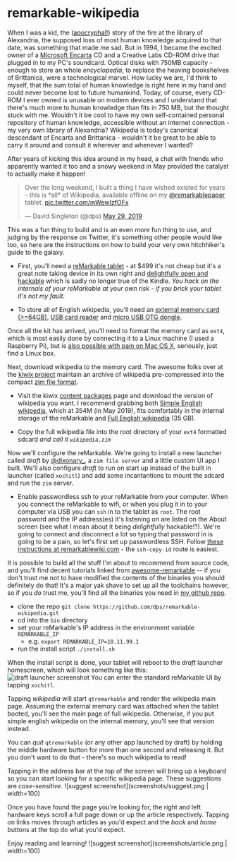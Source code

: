 # remarkable-wikipedia

When I was a kid, the ([apocryphal!](https://en.wikipedia.org/wiki/Library_of_Alexandria)) story of the fire at the library of Alexandria, the supposed loss of most human knowledge acquired to that date, was something that made me sad.  But in 1994, I became the excited owner of a [Microsoft Encarta](https://www.youtube.com/watch?v=QEE8bXCxhsE) CD and a Creative Labs CD-ROM drive that plugged in to my PC's soundcard. Optical disks with 750MB capacity - enough to store an whole *encyclopedia*, to replace the heaving bookshelves of Brittanica, were a technological marvel. How lucky we are, I'd think to myself, that the sum total of human knowledge is right here in my hand and could never become lost to future humankind. Today, of course, every CD-ROM I ever owned is unusable on modern devices and I understand that there's much more to human knowledge than fits in 750 MB, but the thought stuck with me. Wouldn't it be cool to have my own self-contained personal repository of human knowledge, accessible without an internet connection - my very own library of Alexandria? Wikipedia is today's canonical descendant of Encarta and Brittanica - wouldn't it be great to be able to carry it around and consult it wherever and whenever I wanted?

After years of kicking this idea around in my head, a chat with friends who apparently wanted it too and a snowy weekend in May provided the catalyst to actually make it happen!

<blockquote class="twitter-tweet" data-lang="en"><p lang="en" dir="ltr">Over the long weekend, I built a thing I have wished existed for years - this is *all* of Wikipedia, available offline on my <a href="https://twitter.com/remarkablepaper?ref_src=twsrc%5Etfw">@remarkablepaper</a> tablet. <a href="https://t.co/mWewIzfOFx">pic.twitter.com/mWewIzfOFx</a></p>&mdash; David Singleton (@dps) <a href="https://twitter.com/dps/status/1133608364913582080?ref_src=twsrc%5Etfw">May 29, 2019</a></blockquote>

This was a fun thing to build and is an even more fun thing to use, and judging by the response on Twitter, it's something other people would like too, so here are the instructions on how to build your very own hitchhiker's guide to the galaxy.

* First, you'll need a [reMarkable tablet](https://remarkable.com/store/reMarkable-and-marker) - at $499 it's not cheap but it's a great note taking device in its own right and [delightfully open and hackable](https://remarkable.engineering/) which is sadly no longer true of the Kindle. *You hack on the internals of your reMarkable at your own risk - if you brick your tablet it's not my fault*.

* To store all of English wikipedia, you'll need an [external memory card (>=64GB)](https://www.amazon.com/SanDisk-128GB-microSDXC-Memory-Adapter/dp/B073JYC4XM/ref=sr_1_4?crid=OLNAM00YTN35&keywords=128gb+micro+sd+card&qid=1558567754&s=gateway&sprefix=128%2Caps%2C187&sr=8-4), [USB card reader](https://www.amazon.com/Sandisk-Mobile-MicroMate-microSDHC-SDDR-121/dp/B001QLFNCC/ref=sr_1_5?keywords=tiny+sandisk+usb+micro+sd+card+reader&qid=1558567875&s=gateway&sr=8-5) and [micro USB OTG dongle](https://www.amazon.com/UGREEN-Adapter-Samsung-Controller-Smartphone/dp/B00LN3LQKQ/ref=sxin_2_ac_d_rm?keywords=micro+usb+otg&pd_rd_i=B00LN3LQKQ&pd_rd_r=a3273953-2455-4c7c-b843-e9d211a7a48e&pd_rd_w=jYXMf&pd_rd_wg=DTUE3&pf_rd_p=0bc35c17-1e0d-4808-b361-20ab11b00973&pf_rd_r=N5WH7B8SJZDMF3HN4NV3&qid=1559365441&s=gateway).

Once all the kit has arrived, you'll need to format the memory card as `ext4`, which is most easily done by connecting it to a Linux machine (I used a Raspberry Pi), but is [also possible with pain on Mac OS X](https://apple.stackexchange.com/questions/171506/formatting-usb-disk-as-ext4-on-mac), seriously, just find a Linux box.

Next, download wikipedia to the memory card. The awesome folks over at the [kiwix project](http://www.kiwix.org) maintain an archive of wikipedia pre-compressed into the compact [zim file format](https://www.openzim.org/wiki/ZIM_file_format).

* Visit the kiwix [content packages](https://wiki.kiwix.org/wiki/Content_in_all_languages) page and download the version of wikipedia you want. I recommend grabbing both [Simple English wikipedia](http://download.kiwix.org/zim/wikipedia_en_simple_all_nopic.zim), which at 354M (in May 2019), fits comfortably in the internal storage of the reMarkable and [Full English wikipedia](http://download.kiwix.org/zim/wikipedia_en_all_nopic.zim) (35 GB).

* Copy the full wikipedia file into the root directory of your `ext4` formatted sdcard *and call it `wikipedia.zim`*

Now we'll configure the reMarkable. We're going to install a new launcher called *draft* by [@dixonary_](https://twitter.com/dixonary_), a `zim file server` and a little custom UI app I built. We'll also configure *draft* to run on start up instead of the built in launcher (called `xochitl`) and add some incantantions to mount the sdcard and run the `zim` server.

* Enable passwordless ssh to your reMarkable from your computer. When you connect the reMarkable to wifi, or when you plug it in to your computer via USB you can `ssh` in to the tablet as `root`. The root password and the IP address(es) it's listening on are listed on the About screen (see what I mean about it being *delightfully* hackable!?). We're going to connect and disconnect a lot so typing that password in is going to be a pain, so let's first set up passwordless SSH. Follow [these instructions at remarkablewiki.com](https://remarkablewiki.com/tech/ssh) - the `ssh-copy-id` route is easiest.

It is possible to build all the stuff I'm about to recommend from source code, and you'll find decent tutorials linked from [awesome-remarkable](https://github.com/reHackable/awesome-reMarkable) -- if you don't trust me not to have modified the contents of the binaries you should definitely do that! It's a major yak shave to set up all the toolchains however, so if you *do* trust me, you'll find all the binaries you need in [my github repo](https://github.com/dps/remarkable-wikipedia/tree/master/bin).

* clone the repo `git clone https://github.com/dps/remarkable-wikipedia.git`
* cd into the `bin` directory
* set your reMarkable's IP address in the environment variable `REMARKABLE_IP`
  * e.g. `export REMARKABLE_IP=10.11.99.1`
* run the install script `./install.sh`

When the install script is done, your tablet will reboot to the _draft_ launcher homescreen, which will look something like this:
![draft launcher screenshot](screenshots/draft_launcher.png|width=100)
You can enter the standard reMarkable UI by tapping `xochitl`.

Tapping *wikipedia* will start `qtremarkable` and render the wikipedia main page. Assuming the external memory card was attached when the tablet booted, you'll see the main page of full wikipedia. Otherwise, if you put simple english wikipedia on the internal memory, you'll see that version instead.

You can *quit* `qtremarkable` (or any other app launched by draft) by holding the middle hardware button for more than one second and releasing it. But you don't want to do that - there's so much wikipedia to read!

Tapping in the address bar at the top of the screen will bring up a keyboard so you can start looking for a specific wikipedia page. These suggestions are *case-sensitive*.
![suggest screenshot](screenshots/suggest.png | width=100)

Once you have found the page you're looking for, the right and left hardware keys scroll a full page down or up the article respectively. Tapping on links moves through articles as you'd expect and the *back* and *home* buttons at the top do what you'd expect.

Enjoy reading and learning!
![suggest screenshot](screenshots/article.png | width=100)

